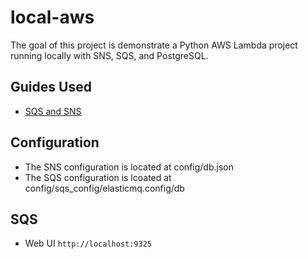 # local-aws

The goal of this project is demonstrate a Python AWS Lambda project running locally with SNS, SQS, and PostgreSQL.

## Guides Used

* [SQS and SNS](https://medium.com/@chewcysg/running-a-local-instance-of-aws-sns-4df9893b2e59)

## Configuration

* The SNS configuration is located at config/db.json
* The SQS configuration is lcoated at config/sqs_config/elasticmq.config/db

## SQS

* Web UI ``` http://localhost:9325 ```

